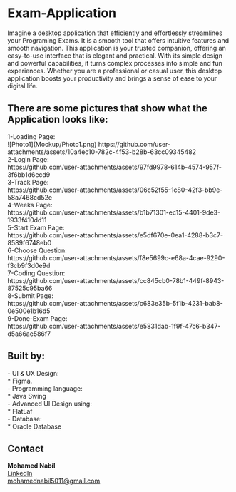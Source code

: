 # Exam-Application

Imagine a desktop application that efficiently and effortlessly streamlines your Programing Exams. It is a smooth tool that offers intuitive features and smooth navigation. This application is your trusted companion, offering an easy-to-use interface that is elegant and practical. With its simple design and powerful capabilities, it turns complex processes into simple and fun experiences. Whether you are a professional or casual user, this desktop application boosts your productivity and brings a sense of ease to your digital life.

<h2>
There are some pictures that show what the Application looks like:
</h2>
1-Loading Page:<br>
![Photo1](Mockup/Photo1.png)
https://github.com/user-attachments/assets/10a4ec10-782c-4f53-b28b-63cc09345482<br>
2-Login Page:<br>               https://github.com/user-attachments/assets/97fd9978-614b-4574-957f-3f6bb1d6ecd9<br>
3-Track Page:<br>               https://github.com/user-attachments/assets/06c52f55-1c80-42f3-bb9e-58a7468cd52e<br>
4-Weeks Page:<br>               https://github.com/user-attachments/assets/b1b71301-ec15-4401-9de3-1933f410dd11<br>
5-Start Exam Page:<br>          https://github.com/user-attachments/assets/e5df670e-0ea1-4288-b3c7-8589f6748eb0<br>
6-Choose Question:<br>          https://github.com/user-attachments/assets/f8e5699c-e68a-4cae-9290-f3cb9f3d0e9d<br>
7-Coding Question:<br>          https://github.com/user-attachments/assets/cc845cb0-78b1-449f-8943-87525c95ba66<br>
8-Submit Page:<br>              https://github.com/user-attachments/assets/c683e35b-5f1b-4231-bab8-0e500e1b16d5<br>
9-Done-Exam Page:<br>           https://github.com/user-attachments/assets/e5831dab-1f9f-47c6-b347-d5a66ae586f7<br>

<h2>
Built by:
</h2>
- UI & UX Design:<br>
* Figma.<br>
- Programming language:<br>
* Java Swing<br>
- Advanced UI Design using:<br>
* FlatLaf<br>
- Database:<br>
* Oracle Database<br>

<h2>Contact</h2>
<B>Mohamed Nabil</B> <br> <a href = "https://www.linkedin.com/in/mohamed-nabil-mohamed-9286272b6">LinkedIn</a> <br> <a href = "mohamednabil5011@gmail.com">mohamednabil5011@gmail.com</a>
